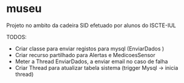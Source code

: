 # museu
Projeto no ambito da cadeira SID efetuado por alunos do ISCTE-IUL


TODOS:

  - Criar classe para enviar registos para mysql (EnviarDados <Thread>)
  - Criar recurso partilhado para Alertas e MedicoesSensor
  - Meter a Thread EnviarDados, a enviar email no caso de falha
  - Criar Thread para atualizar tabela sistema (trigger Mysql -> inicia thread)

